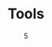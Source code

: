---
date: '5'
title: 'Tools'
tech:
  - "https://webpack.js.org/,https://raw.githubusercontent.com/devicons/devicon/1119b9f84c0290e0f0b38982099a2bd027a48bf1/icons/webpack/webpack-original.svg,Webpack,"
  - "https://gruntjs.com/,https://raw.githubusercontent.com/devicons/devicon/1119b9f84c0290e0f0b38982099a2bd027a48bf1/icons/grunt/grunt-original.svg,Grunt,"
  - "https://www.docker.com/,https://raw.githubusercontent.com/devicons/devicon/master/icons/docker/docker-original-wordmark.svg,Docker,"
  - "https://kubernetes.io,https://www.vectorlogo.zone/logos/kubernetes/kubernetes-icon.svg,Kubernetes,"
  - "https://git-scm.com/,https://www.vectorlogo.zone/logos/git-scm/git-scm-icon.svg,Git,"
  - "https://postman.com,https://www.vectorlogo.zone/logos/getpostman/getpostman-icon.svg,Postman,"
  - "https://www.figma.com/,https://www.vectorlogo.zone/logos/figma/figma-icon.svg,Figma,"
---
